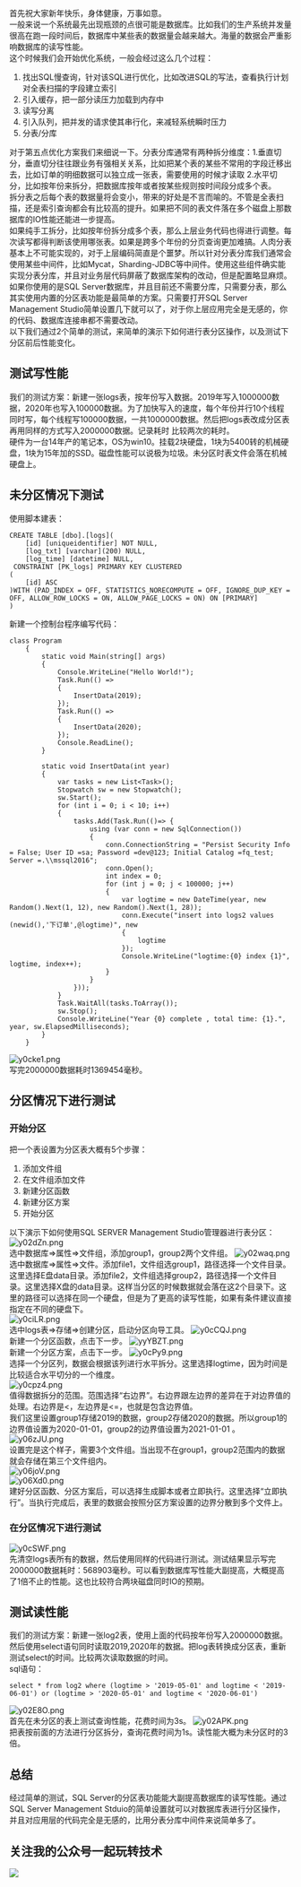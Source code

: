 首先祝大家新年快乐，身体健康，万事如意。    
一般来说一个系统最先出现瓶颈的点很可能是数据库。比如我们的生产系统并发量很高在跑一段时间后，数据库中某些表的数据量会越来越大。海量的数据会严重影响数据库的读写性能。   
这个时候我们会开始优化系统，一般会经过这么几个过程：   
1. 找出SQL慢查询，针对该SQL进行优化，比如改进SQL的写法，查看执行计划对全表扫描的字段建立索引
2. 引入缓存，把一部分读压力加载到内存中
3. 读写分离
4. 引入队列，把并发的请求使其串行化，来减轻系统瞬时压力
5. 分表/分库

对于第五点优化方案我们来细说一下。分表分库通常有两种拆分维度：1.垂直切分，垂直切分往往跟业务有强相关关系，比如把某个表的某些不常用的字段迁移出去，比如订单的明细数据可以独立成一张表，需要使用的时候才读取 2.水平切分，比如按年份来拆分，把数据库按年或者按某些规则按时间段分成多个表。   
拆分表之后每个表的数据量将会变小，带来的好处是不言而喻的。不管是全表扫描，还是索引查询都会有比较高的提升。如果把不同的表文件落在多个磁盘上那数据库的IO性能还能进一步提高。   
如果纯手工拆分，比如按年份拆分成多个表，那么上层业务代码也得进行调整。每次读写都得判断该使用哪张表。如果是跨多个年份的分页查询更加难搞。人肉分表基本上不可能实现的，对于上层编码简直是个噩梦。所以针对分表分库我们通常会使用某些中间件，比如Mycat，Sharding-JDBC等中间件。使用这些组件确实能实现分表分库，并且对业务层代码屏蔽了数据库架构的改动，但是配置略显麻烦。如果你使用的是SQL Server数据库，并且目前还不需要分库，只需要分表，那么其实使用内置的分区表功能是最简单的方案。只需要打开SQL Server Management Studio简单设置几下就可以了，对于你上层应用完全是无感的，你的代码、数据库连接串都不需要改动。   
以下我们通过2个简单的测试，来简单的演示下如何进行表分区操作，以及测试下分区前后性能变化。
## 测试写性能
我们的测试方案：新建一张logs表，按年份写入数据。2019年写入1000000数据，2020年也写入100000数据。为了加快写入的速度，每个年份并行10个线程同时写，每个线程写100000数据，一共1000000数据。然后把logs表改成分区表再用同样的方式写入2000000数据。记录耗时 比较两次的耗时。   
硬件为一台14年产的笔记本，OS为win10。挂载2块硬盘，1块为5400转的机械硬盘，1块为15年加的SSD。磁盘性能可以说极为垃圾。未分区时表文件会落在机械硬盘上。
## 未分区情况下测试
使用脚本建表：
```
CREATE TABLE [dbo].[logs](
	[id] [uniqueidentifier] NOT NULL,
	[log_txt] [varchar](200) NULL,
	[log_time] [datetime] NULL,
 CONSTRAINT [PK_logs] PRIMARY KEY CLUSTERED 
(
	[id] ASC
)WITH (PAD_INDEX = OFF, STATISTICS_NORECOMPUTE = OFF, IGNORE_DUP_KEY = OFF, ALLOW_ROW_LOCKS = ON, ALLOW_PAGE_LOCKS = ON) ON [PRIMARY]
)
```
新建一个控制台程序编写代码：
```
class Program
    {
        static void Main(string[] args)
        {
            Console.WriteLine("Hello World!");
            Task.Run(() =>
            {
                InsertData(2019);
            });
            Task.Run(() =>
            {
                InsertData(2020);
            });
            Console.ReadLine();
        }

        static void InsertData(int year)
        {
            var tasks = new List<Task>();
            Stopwatch sw = new Stopwatch();
            sw.Start();
            for (int i = 0; i < 10; i++)
            {
                tasks.Add(Task.Run(()=> {
                    using (var conn = new SqlConnection())
                    {
                        conn.ConnectionString = "Persist Security Info = False; User ID =sa; Password =dev@123; Initial Catalog =fq_test; Server =.\\mssql2016";
                        conn.Open();
                        int index = 0;
                        for (int j = 0; j < 100000; j++)
                        {
                            var logtime = new DateTime(year, new Random().Next(1, 12), new Random().Next(1, 28));
                            conn.Execute("insert into logs2 values (newid(),'下订单',@logtime)", new
                            {
                                logtime
                            });
                            Console.WriteLine("logtime:{0} index {1}", logtime, index++);
                        }
                    }
                }));
            }
            Task.WaitAll(tasks.ToArray());
            sw.Stop();
            Console.WriteLine("Year {0} complete , total time: {1}.", year, sw.ElapsedMilliseconds);
        }
    }
```
![y0cke1.png](https://s3.ax1x.com/2021/02/10/y0cke1.png)   
写完2000000数据耗时1369454毫秒。   
## 分区情况下进行测试
### 开始分区
把一个表设置为分区表大概有5个步骤：    
1. 添加文件组
2. 在文件组添加文件
3. 新建分区函数
4. 新建分区方案
5. 开始分区
    
以下演示下如何使用SQL SERVER Management Studio管理器进行表分区：
![y02dZn.png](https://s3.ax1x.com/2021/02/10/y02dZn.png)   
选中数据库=>属性=>文件组，添加group1，group2两个文件组。
![y02waq.png](https://s3.ax1x.com/2021/02/10/y02waq.png)   
选中数据库=>属性=>文件。添加file1，文件组选group1，路径选择一个文件目录。这里选择E盘data目录。添加file2，文件组选择group2，路径选择一个文件目录。这里选择X盘的data目录。这样当分区的时候数据就会落在这2个目录下。这里的路径可以选择在同一个硬盘，但是为了更高的读写性能，如果有条件建议直接指定在不同的硬盘下。   
![y0ciLR.png](https://s3.ax1x.com/2021/02/10/y0ciLR.png)   
选中logs表=>存储=>创建分区，启动分区向导工具。
![y0cCQJ.png](https://s3.ax1x.com/2021/02/10/y0cCQJ.png)   
新建一个分区函数，点击下一步。
![yyYBZT.png](https://s3.ax1x.com/2021/02/14/yyYBZT.png)   
新建一个分区方案，点击下一步。
![y0cPy9.png](https://s3.ax1x.com/2021/02/10/y0cPy9.png)   
选择一个分区列，数据会根据该列进行水平拆分。这里选择logtime，因为时间是比较适合水平切分的一个维度。   
![y0cpz4.png](https://s3.ax1x.com/2021/02/10/y0cpz4.png)   
值得数据拆分的范围。范围选择“右边界”。右边界跟左边界的差异在于对边界值的处理。右边界是<，左边界是<=，也就是包含边界值。   
我们这里设置group1存储2019的数据，group2存储2020的数据。所以group1的边界值设置为2020-01-01，group2的边界值设置为2021-01-01 。   
![y06zJU.png](https://s3.ax1x.com/2021/02/10/y06zJU.png)   
设置完是这个样子，需要3个文件组。当出现不在group1，group2范围内的数据就会存储在第三个文件组内。   
![y06joV.png](https://s3.ax1x.com/2021/02/10/y06joV.png)   
![y06Xd0.png](https://s3.ax1x.com/2021/02/10/y06Xd0.png)   
建好分区函数、分区方案后，可以选择生成脚本或者立即执行。这里选择“立即执行”。当执行完成后，表里的数据会按照分区方案设置的边界分散到多个文件上。   
### 在分区情况下进行测试
![y0cSWF.png](https://s3.ax1x.com/2021/02/10/y0cSWF.png)   
先清空logs表所有的数据，然后使用同样的代码进行测试。测试结果显示写完2000000数据耗时：568903毫秒。可以看到数据库写性能大副提高，大概提高了1倍不止的性能。这也比较符合两块磁盘同时IO的预期。
## 测试读性能
我们的测试方案：新建一张log2表，使用上面的代码按年份写入2000000数据。然后使用select语句同时读取2019,2020年的数据。把log表转换成分区表，重新测试select的时间。比较两次读取数据的时间。   
sql语句：
```
select * from log2 where (logtime > '2019-05-01' and logtime < '2019-06-01') or (logtime > '2020-05-01' and logtime < '2020-06-01')
```
![y02E8O.png](https://s3.ax1x.com/2021/02/10/y02E8O.png)   
首先在未分区的表上测试查询性能，花费时间为3s。
![y02APK.png](https://s3.ax1x.com/2021/02/10/y02APK.png)   
把表按前面的方法进行分区拆分，查询花费时间为1s。读性能大概为未分区时的3倍。
## 总结
经过简单的测试，SQL Server的分区表功能能大副提高数据库的读写性能。通过SQL Server Management Stduio的简单设置就可以对数据库表进行分区操作，并且对应用层的代码完全是无感的，比用分表分库中间件来说简单多了。
## 关注我的公众号一起玩转技术   
![](https://s1.ax1x.com/2020/06/29/NfQjds.jpg)